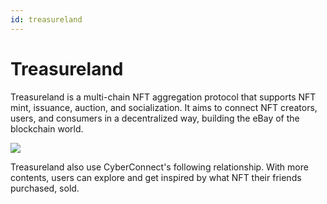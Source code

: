 ```yaml
---
id: treasureland
---
```


# Treasureland

Treasureland is a multi-chain NFT aggregation protocol that supports NFT mint, issuance, auction, and socialization. It aims to connect NFT creators, users, and consumers in a decentralized way, building the eBay of the blockchain world.

![](https://files.gitbook.com/v0/b/gitbook-x-prod.appspot.com/o/spaces%2FF7jRWxIzybTcOZu4ciPh%2Fuploads%2FpJCnDT9NwieXzEYoAU2o%2Fimage-20220113133216134.png?alt=media&token=1c3c69be-150f-42dd-883e-57870099f121)

Treasureland also use CyberConnect's following relationship. With more contents, users can explore and get inspired by what NFT their friends purchased, sold.